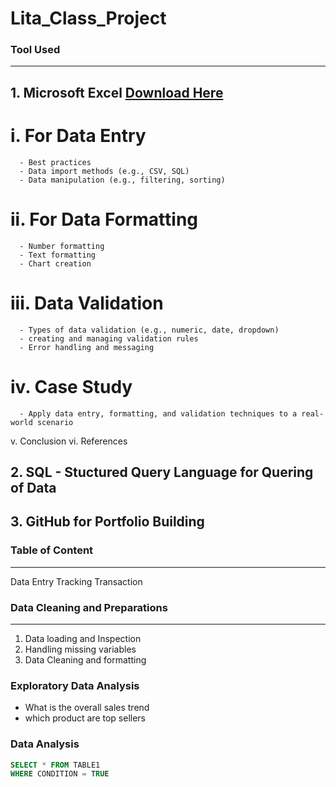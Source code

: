 # Lita_Class_Project

### Tool Used
---
## 1. Microsoft Excel [Download Here](https://www.microsoft.com)
  # i.  For Data Entry
      - Best practices
      - Data import methods (e.g., CSV, SQL)
      - Data manipulation (e.g., filtering, sorting)
  # ii. For Data Formatting
      - Number formatting
      - Text formatting
      - Chart creation
  # iii. Data Validation
      - Types of data validation (e.g., numeric, date, dropdown)
      - creating and managing validation rules
      - Error handling and messaging
  # iv. Case Study
      - Apply data entry, formatting, and validation techniques to a real-world scenario
   v. Conclusion
   vi. References
## 2. SQL - Stuctured Query Language for Quering of Data
## 3. GitHub for Portfolio Building

### Table of Content
---
Data Entry
Tracking Transaction

### Data Cleaning and Preparations
---
1. Data loading and Inspection
2. Handling missing variables
3. Data Cleaning and formatting

### Exploratory Data Analysis
- What is the overall sales trend
- which product are top sellers

### Data Analysis
```SQL
SELECT * FROM TABLE1
WHERE CONDITION = TRUE
```
